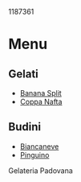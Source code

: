 1187361

# Menu

## Gelati
- [Banana Split](./gelati/banana_split.md)
- [Coppa Nafta](./gelati/coppa_nafta.md)

## Budini
- [Biancaneve](./budini/biancaneve.md)
- [Pinguino](./budini/pinguino.md)

Gelateria Padovana

